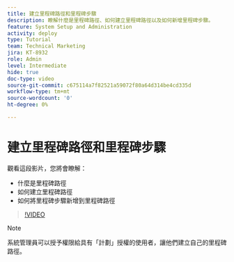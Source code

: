 ```yaml
---
title: 建立里程碑路徑和里程碑步驟
description: 瞭解什麼是里程碑路徑、如何建立里程碑路徑以及如何新增里程碑步驟。
feature: System Setup and Administration
activity: deploy
type: Tutorial
team: Technical Marketing
jira: KT-8932
role: Admin
level: Intermediate
hide: true
doc-type: video
source-git-commit: c675114a7f82521a59072f80a64d314be4cd335d
workflow-type: tm+mt
source-wordcount: '0'
ht-degree: 0%

---
```


# 建立里程碑路徑和里程碑步驟

觀看這段影片，您將會瞭解：

* 什麼是里程碑路徑
* 如何建立里程碑路徑
* 如何將里程碑步驟新增到里程碑路徑

>[!VIDEO](https://video.tv.adobe.com/v/335204/?quality=12&learn=on)

>[!NOTE]
>
>系統管理員可以授予權限給具有「計劃」授權的使用者，讓他們建立自己的里程碑路徑。
